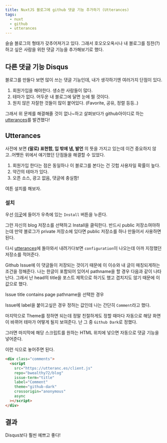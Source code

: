 ```yaml
---
title: NuxtJS 블로그에 github 댓글 기능 추가하기 (Utterances)
tags:
  - nuxt
  - github
  - utterances
---
```


슬슬 블로그의 형태가 갖추어져가고 있다. 그래서 호오오오옥시나 내 블로그를 칭찬(?)하고 싶은 사람을 위한 댓글 기능을 추가해보기로 했다.

<!--more-->

## 다른 댓글 기능 Disqus

블로그를 만들다 보면 많이 쓰는 댓글 기능인데, 내가 생각하기엔 여러가지 단점이 있다.

1. 회원가입을 해야한다. 생소한 사람들이 많다.
2. 테마가 없다. 어두운 내 블로그에 달면 눈에 띌 것이다.
3. 원치 않은 자잘한 것들이 많이 붙어있다. (Favorite, 공유, 정렬 등등..)

<post-img src="/images/08-nuxtjs-github-댓글-기능-추가하기-utterances/220208-213040.png"></post-img>

그래서 위 문제를 해결해줄 것이 없나~하고 살펴보다가 github아이디로 하는 [utterances](https://utteranc.es/)를 발견했다!

## Utterances

사전에 보면 **(말로) 표현함, 입 밖에 냄, 발언** 의 뜻을 가지고 있는데 이건 중요하지 않고..어쨋든 위에서 얘기했던 단점들을 해결할 수 있었다.

1. 회원가입 한다는 점은 동일하나 이 블로그를 본다는 건 깃헙 사용자일 확률이 높다.
2. 약간의 테마가 있다.
3. 오픈 소스, 광고 없음, 댓글에 충실함!

<post-img src="/images/08-nuxtjs-github-댓글-기능-추가하기-utterances/220208-215555.png"></post-img>

여튼 설치를 해보자.

### 설치

우선 [이곳](https://github.com/apps/utterances)에 들어가 우측에 있는 `Install` 버튼을 누른다.

<post-img src="/images/08-nuxtjs-github-댓글-기능-추가하기-utterances/220208-220509.png"></post-img>

그런 자신의 blog 저장소를 선택하고 Install을 클릭한다. 반드시 public 저장소여야하는데 만약 블로그가 private 저장소에 있다면 public 저장소를 하나 만들어서 사용하면 된다.

<post-img src="/images/08-nuxtjs-github-댓글-기능-추가하기-utterances/220208-220613.png"></post-img>

다시 [utterances](https://utteranc.es/)에 돌아와서 내려가다보면 `configuration`이 나오는데 아까 지정했던 저장소를 적어준다.

<post-img src="/images/08-nuxtjs-github-댓글-기능-추가하기-utterances/220208-220712.png"></post-img>

Github Issue에 이 댓글들이 저장되는 것이기 때문에 이 이슈와 내 글이 매칭되게하는 조건을 정해준다. 나는 한글이 포함되어 있어서 pathname을 할 경우 다음과 같이 나타난다. 그래서 난 head의 title을 포스트 제목으로 하기도 했고 겹치지도 않기 때문에 이 값으로 했다.

<post-img src="/images/08-nuxtjs-github-댓글-기능-추가하기-utterances/220208-222456.png"></post-img>

Issue title contains page pathname을 선택한 경우

<post-img src="/images/08-nuxtjs-github-댓글-기능-추가하기-utterances/220208-222707.png"></post-img>

Issue에 label을 붙이고싶은 경우 정하는 값인데 나는 간단히 `Comment`라고 했다.

<post-img src="/images/08-nuxtjs-github-댓글-기능-추가하기-utterances/220208-223454.png"></post-img>

마지막으로 Theme를 정하면 되는데 정말 친절하게도 정할 때마다 자동으로 해당 화면이 바뀌어 테마가 어떻게 될지 보여준다. 난 그 중 `Github Dark`로 정했다.

<post-img src="/images/08-nuxtjs-github-댓글-기능-추가하기-utterances/220208-223818.png"></post-img>

그러면 마지막에 해당 스크립트를 원하는 HTML 위치에 넣으면 자동으로 댓글 기능을 넣어준다.

<post-img src="/images/08-nuxtjs-github-댓글-기능-추가하기-utterances/220208-224130.png"></post-img>

이런 식으로 놓어주면 된다.

```html
<div class="comments">
  <script
    src="https://utteranc.es/client.js"
    repo="bwealthy72/blog"
    issue-term="title"
    label="Comment"
    theme="github-dark"
    crossorigin="anonymous"
    async
  ></script>
</div>
```

## 결과

Disqus보다 훨씬 예쁘고 좋다!

<post-img src="/images/08-nuxtjs-github-댓글-기능-추가하기-utterances/220208-224438.png"></post-img>
